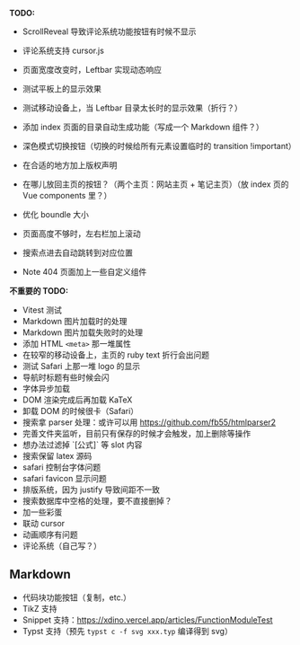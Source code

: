 **TODO:**

 - ScrollReveal 导致评论系统功能按钮有时候不显示
 - 评论系统支持 cursor.js

 - 页面宽度改变时，Leftbar 实现动态响应
 - 测试平板上的显示效果
 - 测试移动设备上，当 Leftbar 目录太长时的显示效果（折行？）
 - 添加 index 页面的目录自动生成功能（写成一个 Markdown 组件？）
 - 深色模式切换按钮（切换的时候给所有元素设置临时的 transition !important）
 - 在合适的地方加上版权声明
 - 在哪儿放回主页的按钮？（两个主页：网站主页 + 笔记主页）（放 index 页的 Vue components 里？）
 - 优化 boundle 大小
 - 页面高度不够时，左右栏加上滚动
 - 搜索点进去自动跳转到对应位置
 - Note 404 页面加上一些自定义组件

**不重要的 TODO:**

 - Vitest 测试
 - Markdown 图片加载时的处理
 - Markdown 图片加载失败时的处理
 - 添加 HTML `<meta>` 那一堆属性 
 - 在较窄的移动设备上，主页的 ruby text 折行会出问题
 - 测试 Safari 上那一堆 logo 的显示
 - 导航时标题有些时候会闪
 - 字体异步加载
 - DOM 渲染完成后再加载 KaTeX
 - 卸载 DOM 的时候很卡（Safari）
 - 搜索拿 parser 处理：或许可以用 https://github.com/fb55/htmlparser2
 - 完善文件夹监听，目前只有保存的时候才会触发，加上删除等操作
 - 想办法过滤掉 \`[公式]\` 等 slot 内容
 - 搜索保留 latex 源码
 - safari 控制台字体问题
 - safari favicon 显示问题
 - 排版系统，因为 justify 导致间距不一致
 - 搜索数据库中空格的处理，要不直接删掉？
 - 加一些彩蛋
 - 联动 cursor
 - 动画顺序有问题
 - 评论系统（自己写？）

## Markdown

 - 代码块功能按钮（复制，etc.）
 - TikZ 支持
 - Snippet 支持：https://xdino.vercel.app/articles/FunctionModuleTest
 - Typst 支持（预先 `typst c -f svg xxx.typ` 编译得到 svg）
